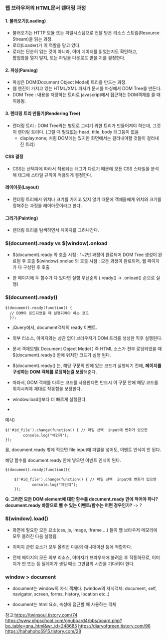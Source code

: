 ### 웹 브라우저의 HTML문서 렌더링 과정


#### 1. 불러오기(Loading)

- 불러오기는 HTTP 모듈 또는 파일시스템으로 전달 받은 리소스 스트림(Resource Stream)을 읽는 과정.
- 로더(Loader)가 이 역할을 맡고 있다.
- 로더는 단순히 읽는 것이 아니라, 이미 데이터를 읽었는지도 확인하고,   
  팝업창을 열지 말지, 또는 파일을 다운로드 받을 지를 결정한다.

#### 2. 파싱(Parsing)
- 파싱은 DOM(Document Object Model) 트리를 만드는 과정.
- 웹 엔진이 가지고 있는 HTML/XML 파서가 문서를 파싱해서 DOM Tree를 만든다.
- DOM Tree : 내용을 저장하는 트리로 javascript에서 접근하는 DOM객체를 쓸 때 이용됨.

#### 3. 렌더링 트리 만들기(Rendering Tree)
- 렌더링 트리 : DOM Tree와는 별도로 그리기 위한 트리가 만들어져야 하는데, 그것이 렌더링 트리다.
(그릴 때 필요없는 head, title, body 태그등이 없음
  + display:none; 처럼 DOM에는 있지만 화면에서는 걸러내야할 것들이 걸러내진 트리)

#### CSS 결정
- CSS는 선택자에 따라서 적용되는 태그가 다르기 때문에 
  모든 CSS 스타일을 분석해 태그에 스타일 규칙이 적용되게 결정한다.

#### 레이아웃(Layout)
- 렌더링 트리에서 위치나 크기를 가지고 있지 않기 때문에 
 객체들에게 위치와 크기를 정해주는 과정을 레이아웃이라고 한다.

#### 그리기(Painting)
- 렌더링 트리를 탐색하면서 페이지를 그려나간다.


### $(document).ready vs $(window).onload

- $(document).ready 의 호출 시점 : 1~2번 과정이 완료되어 DOM Tree 생성이 완료된 후 호출
  $(window).onolad 의 호출 시점 : 모든 과정이 완료되어, 웹 페이지가 다 구성된 후 호출

- 한 페이지에 두 함수가 다 있다면 실행 우선순위 (.ready() → .onload() 순으로 실행)



### $(document).ready() 

```
$(document).ready(function() { 
  // DOM이 로드되었을 때 실행되어야 하는 코드 
  });
```

- jQuery에서,  document객체의 ready 이벤트. 

- 외부 리소스, 이미지와는 상관 없이 브라우저가 DOM 트리를 생성한 직후 실행된다. 

- 문서 객체모델( Document Object Model ) 즉 HTML 소스가 전부 로딩되었을 때 $(document).ready() 한에 위치한 코드가 실행 된다. 

- $(document).ready() 는, 해당 구문의 안에 있는 코드가 실행되기 전에, **페이지를 구성하는 DOM 객체를 로딩하는걸 보장**해준다. 

- 따라서, DOM 객체를 다루는 코드를 사용한다면 반드시 이 구문 안에 해당 코드를 위치시켜야 제대로 작동함을 보장한다.

- window.load()보다 더 빠르게 실행된다.
- 

예시)
```
$('#id_file').change(function() { // 파일 선택  input에 변화가 있으면
        console.log("체인지");
});
```
을, document.ready 밖에 적으면 file input에 파일을 넣어도, 이벤트 인식이 안 된다.

해당 함수를 document.ready 안에 넣으면 이벤트 인식이 된다.

```
$(document).ready(function(){

    $('#id_file').change(function() { // 파일 선택  input에 변화가 있으면
            console.log("체인지");
    });
```



**Q. 그러면 모든 DOM element에 대한 함수를 document.ready 안에 적어야 하나? document.ready 바깥으로 뺄 수 있는 이벤트/함수는 어떤 경우인가?**
-> ? 


### $(window).load()

- 화면에 필요한 모든 요소(css, js, image, iframe ...) 들이 웹 브라우저 메모리에 모두 올려진 다음 실행됨.

- 이미지 관련 요소가 모두 올려진 다음의 애니매이션 등에 적합하다. 

- 전체 페이지의 모든 외부 리소스, 이미지가 브라우저에 불려온 후 작동하므로, 이미지가 안 뜨는 등 딜레이가 생길 때는 그만큼의 시간을 기다려야 한다. 


### window > document

- document는 window의 자식 객체다.
 (window의 자식객체: document, self, navigator, screen, forms, history, location etc..)

- document는 html 요소, 속성에 접근할 때 사용하는 객체

참고:https://twinsoul.tistory.com/74
https://www.phpschool.com/gnuboard4/bbs/board.php?bo_table=qna_html&wr_id=248685
https://diaryofgreen.tistory.com/96
https://hahahoho5915.tistory.com/28
